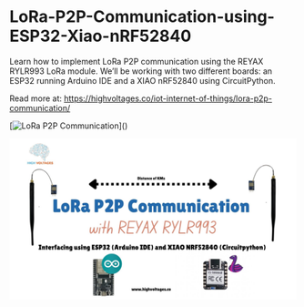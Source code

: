 # LoRa-P2P-Communication-using-ESP32-Xiao-nRF52840
Learn how to implement LoRa P2P communication using the REYAX RYLR993 LoRa module. We’ll be working with two different boards: an ESP32 running Arduino IDE and a XIAO nRF52840 using CircuitPython.

Read more at: https://highvoltages.co/iot-internet-of-things/lora-p2p-communication/

[![LoRa P2P Communication]([[http://img.youtube.com/vi/YOUTUBE_VIDEO_ID_HERE/0.jpg]()](https://i0.wp.com/highvoltages.co/wp-content/uploads/2024/08/Lorawan-P2P-connection.jpg?resize=1024%2C576&ssl=1))]()

[![IMAGE ALT TEXT](https://github.com/HighVoltages/LoRa-P2P-Communication-using-ESP32-Xiao-nRF52840/blob/main/Lorawan%20P2P%20connection.jpg)](https://youtu.be/J6EB-YXjxxQ "LoRa P2P communication")






